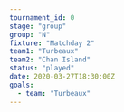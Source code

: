 ```yaml
---
tournament_id: 0
stage: "group"
group: "N"
fixture: "Matchday 2"
team1: "Turbeaux"
team2: "Chan Island"
status: "played"
date: 2020-03-27T18:30:00Z
goals:
  - team: "Turbeaux"
---
```

